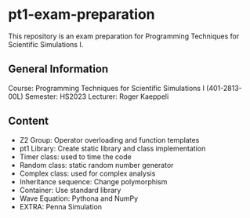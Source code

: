 # pt1-exam-preparation
This repository is an exam preparation for Programming Techniques for Scientific Simulations I.

## General Information
Course: Programming Techniques for Scientific Simulations I (401-2813-00L)
Semester: HS2023
Lecturer: Roger Kaeppeli

## Content
- Z2 Group: Operator overloading and function templates
- pt1 Library: Create static library and class implementation
 - Timer class: used to time the code
 - Random class: static random number generator
 - Complex class: used for complex analysis
- Inheritance sequence: Change polymorphism
- Container: Use standard library
- Wave Equation: Pythona and NumPy
- EXTRA: Penna Simulation